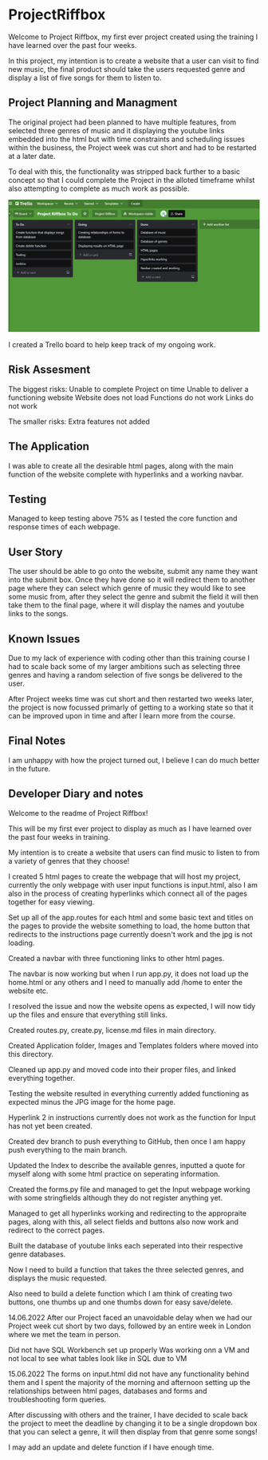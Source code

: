 # ProjectRiffbox

Welcome to Project Riffbox, my first ever project created using the training I have learned over the past four weeks.

In this project, my intention is to create a website that a user can visit to find new music, the final product should take the users requested genre and display a list of five songs for them to listen to.

## Project Planning and Managment

The original project had been planned to have multiple features, from selected three genres of music and it displaying the youtube links embedded into the html
but with time constraints and scheduling issues within the business, the Project week was cut short and had to be restarted at a later date.

To deal with this, the functionality was stripped back further to a basic concept so that I could complete the Project in the alloted timeframe whilst also
attempting to complete as much work as possible.

<img src="https://github.com/QAJackBarclay/ProjectRiffbox/blob/4104427fa4154732d32730bb05e036be386bee28/application/Images/Trello%201.PNG" alt="Alt text" title="Optional title">


I created a Trello board to help keep track of my ongoing work.

## Risk Assesment 
The biggest risks: 
Unable to complete Project on time 
Unable to deliver a functioning website
Website does not load
Functions do not work
Links do not work

The smaller risks:
Extra features not added


## The Application

I was able to create all the desirable html pages, along with the main function of the website complete with hyperlinks and 
a working navbar.

## Testing
Managed to keep testing above 75% as I tested the core function and response times of each webpage.

## User Story
The user should be able to go onto the website, submit any name they want into the submit box. Once they have done so it will redirect them to another page
where they can select which genre of music they would like to see some music from, after they select the genre and submit the field it will then take them to the final page, where it will display the names and youtube links to the songs.

## Known Issues 

Due to my lack of experience with coding other than this training course I had to scale back some of my larger ambitions such as selecting three genres and having a random selection of five songs be delivered to the user.

After Project weeks time was cut short and then restarted two weeks later, the project is now focussed primarly of getting to a working state so that it can be improved upon in time and after I learn more from the course.

## Final Notes

I am unhappy with how the project turned out, I believe I can do much better in the future.


## Developer Diary and notes
Welcome to the readme of Project Riffbox! 

This will be my first ever project to display as much as I have learned over the past four weeks in training.

My intention is to create a website that users can find music to listen to from a variety of genres that they choose! 

I created 5 html pages to create the webpage that will host my project, currently the only webpage with user input functions is input.html,
also I am also in the process of creating hyperlinks which connect all of the pages together for easy viewing.

Set up all of the app.routes for each html and some basic text and titles on the pages to provide the website something to load, the home button that redirects
to the instructions page currently doesn't work and the jpg is not loading.

Created a navbar with three functioning links to other html pages.

The navbar is now working but when I run app.py, it does not load up the home.html or any others and I need to manually add /home to enter the website etc.

I resolved the issue and now the website opens as expected, I will now tidy up the files and ensure that everything still links.


Created  routes.py, create.py, license.md files in main directory.

Created Application folder, Images and Templates folders where moved into this directory.

Cleaned up app.py and moved code into their proper files, and linked everything together. 

Testing the website resulted in everything currently added functioning as expected minus the JPG image for the home page. 

Hyperlink 2 in instructions currently does not work as the function for Input has not yet been created.

Created dev branch to push everything to GitHub, then once I am happy push everything to the main branch.

Updated the Index to describe the available genres, inputted a quote for myself along with some html practice on seperating information.

Created the forms.py file and managed to get the Input webpage working with some stringfields although they do not register anything yet.

Managed to get all hyperlinks working and redirecting to the appropraite pages, along with this, all select fields and buttons also now work and redirect to the correct pages. 

Built the database of youtube links each seperated into their respective genre databases.

Now I need to build a function that takes the three selected genres, and displays the music requested.

Also need to build a delete function which I am think of creating two buttons, one thumbs up and one thumbs down for easy save/delete.




14.06.2022
After our Project faced an unavoidable delay when we had our Project week cut short by two days, followed by an entire week in London where we met the team in person.

Did not have SQL Workbench set up properly 
Was working onn a VM and not local to see what tables look like in SQL due to VM

15.06.2022
The forms on input.html did not have any functionality behind them and I spent the majority of the morning and afternoon setting up the relationships between 
html pages, databases and forms and troubleshooting form queries.

After discussing with others and the trainer, I have decided to scale back the project to meet the deadline by changing it to be a single dropdown box that you can
select a genre, it will then display from that genre some songs! 

I may add an update and delete function if I have enough time.
